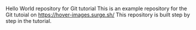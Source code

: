 Hello World repository for Git tutorial This is an example repository for the Git tutoial on https://hover-images.surge.sh/
This repository is built step by step in the tutorial.